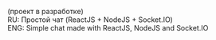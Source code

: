 (проект в разработке)<br>
RU: Простой чат (ReactJS + NodeJS + Socket.IO)<br>
ENG: Simple chat made with ReactJS, NodeJS and Socket.IO<br>
